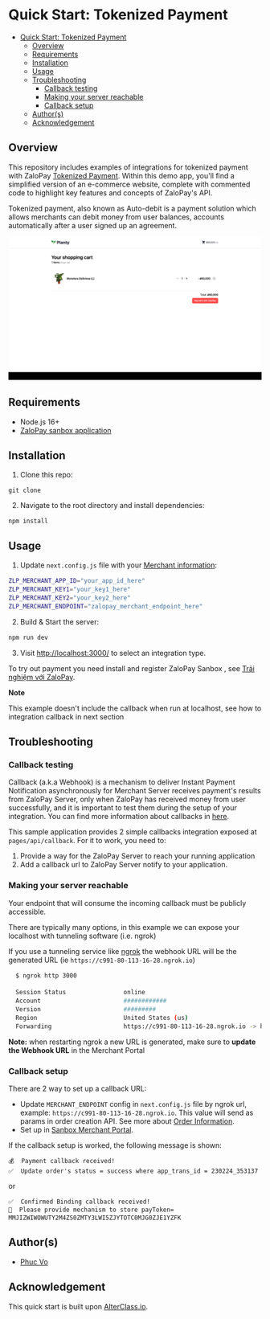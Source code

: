 # Quick Start: Tokenized Payment

- [Quick Start: Tokenized Payment](#quick-start--agreement-payment)
  - [Overview](#overview)
  - [Requirements](#requirements)
  - [Installation](#installation)
  - [Usage](#usage)
  - [Troubleshooting](#troubleshooting)
    - [Callback testing](#callback-testing)
    - [Making your server reachable](#making-your-server-reachable)
    - [Callback setup](#callback-setup)
  - [Author(s)](#author--s-)
  - [Acknowledgement](#acknowledgement)


## Overview

This repository includes examples of integrations for tokenized payment with ZaloPay [Tokenized Payment](https://docs.zalopay.vn/downloads/api/ZaloPay-APIs-AgreementPay-Integration-Document.pdf). Within this demo app, you'll find a simplified version of an e-commerce website, complete with commented code to highlight key features and concepts of ZaloPay's API.

Tokenized payment, also known as Auto-debit is a payment solution which allows merchants can debit money from
user balances, accounts automatically after a user signed up an agreement.

![Card checkout demo](public/images/demo-agreement-pay.gif)

## Requirements

- Node.js 16+  
- [ZaloPay sanbox application](https://docs.zalopay.vn/v2/start/#A)

## Installation

1. Clone this repo:

```
git clone 
```

2. Navigate to the root directory and install dependencies:

```
npm install
```

## Usage

1. Update `next.config.js` file with your [Merchant information](https://docs.zalopay.vn/v2/start/):

```sh
ZLP_MERCHANT_APP_ID="your_app_id_here"
ZLP_MERCHANT_KEY1="your_key1_here"
ZLP_MERCHANT_KEY2="your_key2_here"
ZLP_MERCHANT_ENDPOINT="zalopay_merchant_endpoint_here"
```

2. Build & Start the server:

```sh
npm run dev
```

3. Visit [http://localhost:3000/](http://localhost:3000/) to select an integration type.

To try out payment you need install and register ZaloPay Sanbox , see [Trải nghiệm với ZaloPay](https://docs.zalopay.vn/v2/start/#A).

**Note**

This example doesn't include the callback when run at localhost, see how to integration callback in next section


## Troubleshooting

### Callback testing

Callback (a.k.a Webhook) is a mechanism to deliver Instant Payment Notification asynchronously for Merchant Server receives payment's results from ZaloPay Server, only when ZaloPay has received money from user successfully, and it is important to test them during the setup of your integration.
You can find more information about callbacks in [here](https://docs.zalopay.vn/en/v2/general/overview.html#callback).

This sample application provides 2 simple callbacks integration exposed at `pages/api/callback`. For it to work, you need to:

1. Provide a way for the ZaloPay Server to reach your running application
2. Add a callback url to ZaloPay Server notify to your application.

### Making your server reachable

Your endpoint that will consume the incoming callback must be publicly accessible.

There are typically many options, in this example we can expose your localhost with tunneling software (i.e. ngrok)

If you use a tunneling service like [ngrok](ngrok) the webhook URL will be the generated URL (ie `https://c991-80-113-16-28.ngrok.io`)

```bash
  $ ngrok http 3000
  
  Session Status                online                                                                                           
  Account                       ############                                                                      
  Version                       #########                                                                                          
  Region                        United States (us)                                                                                 
  Forwarding                    https://c991-80-113-16-28.ngrok.io -> http://localhost:3000           
```

**Note:** when restarting ngrok a new URL is generated, make sure to **update the Webhook URL** in the Merchant Portal

### Callback setup

There are 2 way to set up a callback URL:

- Update `MERCHANT_ENDPOINT` config in `next.config.js` file by ngrok url, example: `https://c991-80-113-16-28.ngrok.io`. This value will send as params
in order creation API. See more about [Order Information](https://docs.zalopay.vn/en/v2/general/overview.html#order-creation_order-information).
- Set up in [Sanbox Merchant Portal](https://sbmc.zalopay.vn/home).

If the callback setup is worked, the following message is shown:

```text
💰  Payment callback received!
✅  Update order's status = success where app_trans_id = 230224_353137
```

or

```text
✅  Confirmed Binding callback received!
🌈  Please provide mechanism to store payToken= MMJIZWIWOWUTY2M4ZS0ZMTY3LWI5ZJYTOTC0MJG0ZJE1YZFK
```
## Author(s)

- [Phuc Vo](https://github.com/NoRaDoMi)

## Acknowledgement

This quick start is built upon [AlterClass.io](https://github.com/AlterClassIO/ecommerce-nextjs-stripe-checkout). 